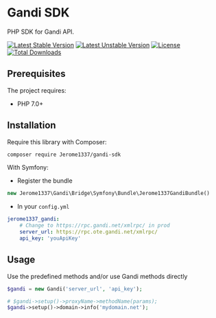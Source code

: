 # Gandi SDK

PHP SDK for Gandi API.

[![Latest Stable Version](https://poser.pugx.org/jerome1337/gandi-sdk/v/stable?format=flat-square)](https://packagist.org/packages/jerome1337/gandi-sdk)
[![Latest Unstable Version](https://poser.pugx.org/jerome1337/gandi-sdk/v/unstable?format=flat-square)](https://packagist.org/packages/jerome1337/gandi-sdk)
[![License](https://poser.pugx.org/jerome1337/gandi-sdk/license?format=flat-square)](https://packagist.org/packages/jerome1337/gandi-sdk)
[![Total Downloads](https://poser.pugx.org/jerome1337/gandi-sdk/downloads?format=flat-square)](https://packagist.org/packages/jerome1337/gandi-sdk)

## Prerequisites

The project requires:

* PHP 7.0+

## Installation

Require this library with Composer:

``` bash
composer require Jerome1337/gandi-sdk
```

With Symfony:

* Register the bundle

```php
new Jerome1337\Gandi\Bridge\Symfony\Bundle\Jerome1337GandiBundle()
```

* In your `config.yml`

```yaml
jerome1337_gandi:
    # Change to https://rpc.gandi.net/xmlrpc/ in prod
    server_url: https://rpc.ote.gandi.net/xmlrpc/
    api_key: 'youApiKey'
```

## Usage

Use the predefined methods and/or use Gandi methods directly

```php
$gandi = new Gandi('server_url', 'api_key');

# $gandi->setup()->proxyName->methodName(params);
$gandi->setup()->domain->info('mydomain.net');
```
